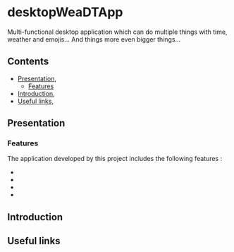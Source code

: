 # desktopWeaDTApp

Multi-functional desktop application which can do multiple things with time, weather and emojis... And things more even bigger things...

## Contents

* [Presentation](#presentation),
   * [Features](#features)   
* [Introduction](#introduction),
* [Useful links](#useful_links),

<a name="presentation"></a>
## Presentation

<a name="features"></a>
### Features

The application developed by this project includes the following features :

*

*

*

*

<a name="introduction"></a>
## Introduction

<a name="useful_links"></a>
## Useful links
